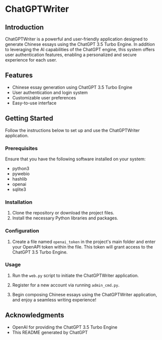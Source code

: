 # ChatGPTWriter

## Introduction

ChatGPTWriter is a powerful and user-friendly application designed to generate Chinese essays using the ChatGPT 3.5 Turbo Engine. In addition to leveraging the AI capabilities of the ChatGPT engine, this system offers user authentication features, enabling a personalized and secure experience for each user.

## Features

- Chinese essay generation using ChatGPT 3.5 Turbo Engine
- User authentication and login system
- Customizable user preferences
- Easy-to-use interface

## Getting Started

Follow the instructions below to set up and use the ChatGPTWriter application.

### Prerequisites

Ensure that you have the following software installed on your system:

- python3
- pywebio
- hashlib
- openai
- sqlite3

### Installation

1. Clone the repository or download the project files.
2. Install the necessary Python libraries and packages.

### Configuration

1. Create a file named `openai_token` in the project's main folder and enter your OpenAPI token within the file. This token will grant access to the ChatGPT 3.5 Turbo Engine.

### Usage

1. Run the `web.py` script to initiate the ChatGPTWriter application.

2. Register for a new account via running `admin_cmd.py`.

3. Begin composing Chinese essays using the ChatGPTWriter application, and enjoy a seamless writing experience!

## Acknowledgments

- OpenAI for providing the ChatGPT 3.5 Turbo Engine
- This README generated by ChatGPT



